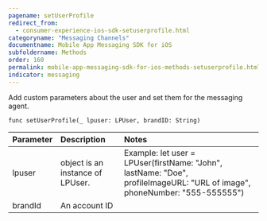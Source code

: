 ```yaml
---
pagename: setUserProfile
redirect_from:
  - consumer-experience-ios-sdk-setuserprofile.html
categoryname: "Messaging Channels"
documentname: Mobile App Messaging SDK for iOS
subfoldername: Methods
order: 160
permalink: mobile-app-messaging-sdk-for-ios-methods-setuserprofile.html
indicator: messaging
---
```


Add custom parameters about the user and set them for the messaging agent.

`func setUserProfile(_ lpuser: LPUser, brandID: String)`

| Parameter | Description | Notes |
| :--- | :--- | :--- |
|lpuser | object is an instance of LPUser. | Example: let user = LPUser(firstName: "John", lastName: "Doe", profileImageURL: "URL of image", phoneNumber: "555-555555") |
| brandId  | An account ID | |